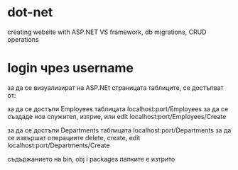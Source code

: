 # dot-net
creating website with ASP.NET
VS framework, db migrations, CRUD operations

# login чрез username
за да се визуализират на ASP.NEt страницата таблиците, се достъпват от:

за да се достъпи Employees таблицата
localhost:port/Employees
за да се създаде нов служител, изтрие, или edit
localhost:port/Employees/Create

за да се достъпи Departments таблицата 
localhost:port/Departments
за да се извършат операциите delete, create, edit
localhost:port/Departments/Create

съдържанието на bin, obj i packages папките е изтрито
